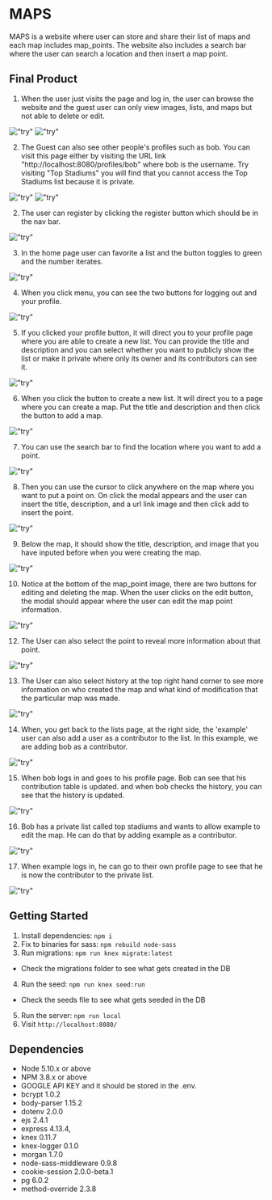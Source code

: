 # MAPS

MAPS is a website where user can store and share their list of maps and each map includes map_points. The website also includes a search bar where the user can search  a location and then insert a map point.

## Final Product

1. When the user just visits the page and log in, the user can browse the website and the guest user can only view images, lists, and maps but not able to delete or edit.

  !["try"](https://github.com/vivienfan/Miterm_Map/blob/master/docs/main%20page.png)
  !["try"](https://github.com/vivienfan/Miterm_Map/blob/master/docs/notloggedinview.png)

2. The Guest can also see other people's profiles such as bob. You can visit this page either by visiting the URL link "http://localhost:8080/profiles/bob" where bob is the username. Try visiting "Top Stadiums" you will find that you cannot access the Top Stadiums list because it is private.

  !["try"](https://github.com/vivienfan/Miterm_Map/blob/master/docs/visitingbobpage.png)
  !["try"](https://github.com/vivienfan/Miterm_Map/blob/master/docs/accesstohostdenied.png)

2. The user can register by clicking the register button which should be in the nav bar.  

  !["try"](https://github.com/vivienfan/Miterm_Map/blob/master/docs/register.png)

3. In the home page user can favorite a list and the button toggles to green and the number iterates.

  !["try"](https://github.com/vivienfan/Miterm_Map/blob/master/docs/favorite.png)

4. When you click menu, you can see the two buttons for logging out and your profile.

  !["try"](https://github.com/vivienfan/Miterm_Map/blob/master/docs/menu)

5. If you clicked your profile button, it will direct you to your profile page where you are able to create a new list. You can provide the title and description and you can select whether you want to publicly show the list or make it private where only its owner and its contributors can see it.

  !["try"](https://github.com/vivienfan/Miterm_Map/blob/master/docs/creatinganewlist.png)


6. When you click the button to create a new list. It will direct you to a page where you can create a map. Put the title and description and then click the button to add a map.

!["try"](https://github.com/vivienfan/Miterm_Map/blob/master/docs/creatingamap.png)

7. You can use the search bar to find the location where you want to add a point.

!["try"](https://github.com/vivienfan/Miterm_Map/blob/master/docs/viewingmap.png)

8. Then you can use the cursor to click anywhere on the map where you want to put a point on. On click the modal appears and the user can insert the title, description, and a url link image and then click add to insert the point.

!["try"](https://github.com/vivienfan/Miterm_Map/blob/master/docs/newpointpopup.png)

9. Below the map, it should show the title, description, and image that you have inputed before when you were creating the map.

!["try"](https://github.com/vivienfan/Miterm_Map/blob/master/docs/mappointcreation)


10. Notice at the bottom of the map_point image, there are two buttons for editing and deleting the map. When the user clicks on the edit button, the modal should appear where the user can edit the map point information.

!["try"](https://github.com/vivienfan/Miterm_Map/blob/master/docs/mappointedit2.png)

12. The User can also select the point to reveal more information about that point.

!["try"](https://github.com/vivienfan/Miterm_Map/blob/master/docs/clickingmappoint.png)

13. The User can also select history at the top right hand corner to see more information on who created the map and what kind of modification that the particular map was made.

!["try"](https://github.com/vivienfan/Miterm_Map/blob/master/docs/history.png)

14. When, you get back to the lists page, at the right side, the 'example' user can also add a user as a contributor to the list. In this example, we are adding bob as a contributor.

!["try"](https://github.com/vivienfan/Miterm_Map/blob/master/docs/addContr.png)

15. When bob logs in and goes to his profile page. Bob can see that his contribution table is updated. and when bob checks the history, you can see that the history is updated.

!["try"](https://github.com/vivienfan/Miterm_Map/blob/master/docs/bobcontribution.png)

16. Bob has a private list called top stadiums and wants to allow example to edit the map. He can do that by adding example as a contributor.

!["try"](https://github.com/vivienfan/Miterm_Map/blob/master/docs/addedprivatecont.png)

17. When example logs in, he can go to their own profile page to see that he is now the contributor to the private list.

!["try"](https://github.com/vivienfan/Miterm_Map/blob/master/docs/creatinganewlist.png)

## Getting Started

1. Install dependencies: `npm i`
2. Fix to binaries for sass: `npm rebuild node-sass`
3. Run migrations: `npm run knex migrate:latest`
  - Check the migrations folder to see what gets created in the DB
4. Run the seed: `npm run knex seed:run`
  - Check the seeds file to see what gets seeded in the DB
5. Run the server: `npm run local`
6. Visit `http://localhost:8080/`

## Dependencies

- Node 5.10.x or above
- NPM 3.8.x or above
- GOOGLE API KEY and it should be stored in the .env.
- bcrypt 1.0.2
- body-parser 1.15.2
- dotenv 2.0.0
- ejs 2.4.1
- express 4.13.4,
- knex 0.11.7
- knex-logger  0.1.0
- morgan 1.7.0
- node-sass-middleware 0.9.8
- cookie-session 2.0.0-beta.1
- pg 6.0.2
- method-override 2.3.8
